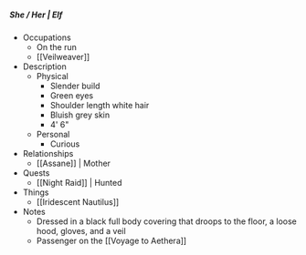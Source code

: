 ##### She / Her | Elf 
 
- Occupations 
	- On the run
	- [[Veilweaver]]
- Description
	- Physical 
		- Slender build
		- Green eyes
		- Shoulder length white hair
		- Bluish grey skin
		- 4' 6"
	- Personal 
		- Curious
- Relationships 
	- [[Assane]] | Mother 
- Quests 
	- [[Night Raid]] | Hunted
- Things 
	- [[Iridescent Nautilus]]
- Notes 
	- Dressed in a black full body covering that droops to the floor, a loose hood, gloves, and a veil
	- Passenger on the [[Voyage to Aethera]]


